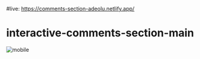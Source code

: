 #live: https://comments-section-adeolu.netlify.app/
# interactive-comments-section-main
![mobile](https://github.com/OGBENI-NG/interactive-comments-section-main/assets/101052440/2963259b-7ed5-44f0-810b-9f9a9f1af855)
